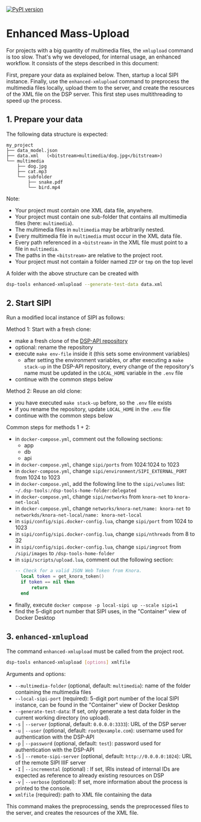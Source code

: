 [![PyPI version](https://badge.fury.io/py/dsp-tools.svg)](https://badge.fury.io/py/dsp-tools)

# Enhanced Mass-Upload

For projects with a big quantity of multimedia files, 
the `xmlupload` command is too slow.
That's why we developed, for internal usage, an enhanced workflow. 
It consists of the steps described in this document:

First, prepare your data as explained below.
Then, startup a local SIPI instance.
Finally, use the `enhanced-xmlupload` command 
to preprocess the multimedia files locally, 
upload them to the server,
and create the resources of the XML file on the DSP server.
This first step uses multithreading to speed up the process.



## 1. Prepare your data

The following data structure is expected:

```
my_project
├── data_model.json
├── data.xml   (<bitstream>multimedia/dog.jpg</bitstream>)
└── multimedia
    ├── dog.jpg
    ├── cat.mp3
    └── subfolder
        ├── snake.pdf
        └── bird.mp4
```

Note:

- Your project must contain one XML data file, anywhere.
- Your project must contain one sub-folder that contains all multimedia files (here: `multimedia`).
- The multimedia files in `multimedia` may be arbitrarily nested.
- Every multimedia file in `multimedia` must occur in the XML data file.
- Every path referenced in a `<bitstream>` in the XML file must point to a file in `multimedia`.
- The paths in the `<bitstream>` are relative to the project root.
- Your project must not contain a folder named `ZIP` or `tmp` on the top level

A folder with the above structure can be created with

```bash
dsp-tools enhanced-xmlupload --generate-test-data data.xml
```



## 2. Start SIPI

Run a modified local instance of SIPI as follows: 

Method 1: Start with a fresh clone:

- make a fresh clone of the [DSP-API repository](https://github.com/dasch-swiss/dsp-api)
- optional: rename the repository
- execute `make env-file` inside it (this sets some environment variables)
   - after setting the environment variables, or after executing a `make stack-up` in the DSP-API repository, 
     every change of the repository's name must be updated in the `LOCAL_HOME` variable in the `.env` file
- continue with the common steps below

Method 2: Reuse an old clone:

- you have executed `make stack-up` before, so the `.env` file exists
- if you rename the repository, update `LOCAL_HOME` in the `.env` file
- continue with the common steps below

Common steps for methods 1 + 2:

- in `docker-compose.yml`, comment out the following sections:
  - app
  - db
  - api
- in `docker-compose.yml`, change `sipi/ports` from 1024:1024 to 1023
- in `docker-compose.yml`, change `sipi/environment/SIPI_EXTERNAL_PORT` from 1024 to 1023
- in `docker-compose.yml`, add the following line to the `sipi/volumes` list: `~/.dsp-tools:/dsp-tools-home-folder:delegated`
- in `docker-compose.yml`, change `sipi/networks` from `knora-net` to `knora-net-local`
- in `docker-compose.yml`, change `networks/knora-net/name: knora-net` to `networkds/knora-net-local/name: knora-net-local`
- in `sipi/config/sipi.docker-config.lua`, change `sipi/port` from 1024 to 1023
- in `sipi/config/sipi.docker-config.lua`, change `sipi/nthreads` from 8 to 32
- in `sipi/config/sipi.docker-config.lua`, change `sipi/imgroot` from `/sipi/images` to `/dsp-tools-home-folder`
- in `sipi/scripts/upload.lua`, comment out the following section:
  ```lua
  -- Check for a valid JSON Web Token from Knora.
    local token = get_knora_token()
    if token == nil then
        return
    end
  ```
- finally, execute `docker compose -p local-sipi up --scale sipi=1`
- find the 5-digit port number that SIPI uses, in the "Container" view of Docker Desktop



## 3. `enhanced-xmlupload`

The command `enhanced-xmlupload` must be called from the project root.

```bash
dsp-tools enhanced-xmlupload [options] xmlfile
```

Arguments and options:

- `--multimedia-folder` (optional, default: `multimedia`): name of the folder containing the multimedia files
- `--local-sipi-port` (required): 5-digit port number of the local SIPI instance, can be found in the "Container" view of Docker Desktop
- `--generate-test-data`: If set, only generate a test data folder in the current working directory (no upload).
- `-s` | `--server` (optional, default: `0.0.0.0:3333`): URL of the DSP server
- `-u` | `--user` (optional, default: `root@example.com`): username used for authentication with the DSP-API
- `-p` | `--password` (optional, default: `test`): password used for authentication with the DSP-API
- `-S` | `--remote-sipi-server` (optional, default: `http://0.0.0.0:1024`): URL of the remote SIPI IIIF server
- `-I` | `--incremental` (optional) : If set, IRIs instead of internal IDs are expected as reference to already existing resources on DSP
- `-v` | `--verbose` (optional): If set, more information about the process is printed to the console.
- `xmlfile` (required): path to XML file containing the data

This command makes the preprocessing, sends the preprocessed files to the server, and creates the resources of the XML file.
